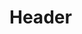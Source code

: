 <!-- Basic Information -->
<!-- If you hear about XEL for the first time or you’re confused as to how XEL actually works, here are the basic concepts and benefits explained in a very simple and straightforward way so everyone - even without a computer science background - can follow.-->

# Header